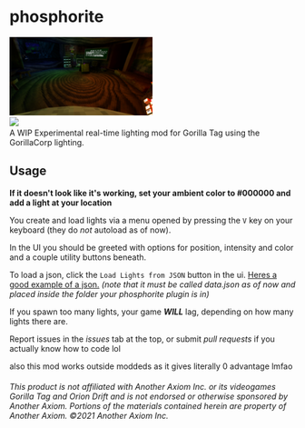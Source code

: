 # phosphorite
<div align="left">
 <img src="https://github.com/BrokenSt0ne/phosphorite/blob/main/preview.png?raw=true" width=50% height=40%</img><br>
 <a href="https://github.com/BrokenSt0ne/phosphorite/releases/latest">
 <img src="https://img.shields.io/github/downloads/BrokenSt0ne/phosphorite/total?label=Downloads&style=flat-square"<img></a>
</div>
A WIP Experimental real-time lighting mod for Gorilla Tag using the GorillaCorp lighting.

## Usage
**If it doesn't look like it's working, set your ambient color to #000000 and add a light at your location**

You create and load lights via a menu opened by pressing the `V` key on your keyboard (they do *not* autoload as of now).

In the UI you should be greeted with options for position, intensity and color and a couple utility buttons beneath.

To load a json, click the `Load Lights from JSON` button in the ui. [Heres a good example of a json.](https://github.com/BrokenSt0ne/phosphorite/blob/main/data.json) *(note that it must be called data.json as of now and placed inside the folder your phosphorite plugin is in)*

If you spawn too many lights, your game ***WILL*** lag, depending on how many lights there are.

Report issues in the *issues* tab at the top, or submit *pull requests* if you actually know how to code lol

also this mod works outside moddeds as it gives literally 0 advantage lmfao

###### *This product is not affiliated with Another Axiom Inc. or its videogames Gorilla Tag and Orion Drift and is not endorsed or otherwise sponsored by Another Axiom. Portions of the materials contained herein are property of Another Axiom. ©2021 Another Axiom Inc.*
